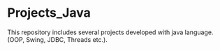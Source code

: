 # Projects_Java
This repository includes several projects developed with java language. (OOP, Swing, JDBC, Threads etc.).
